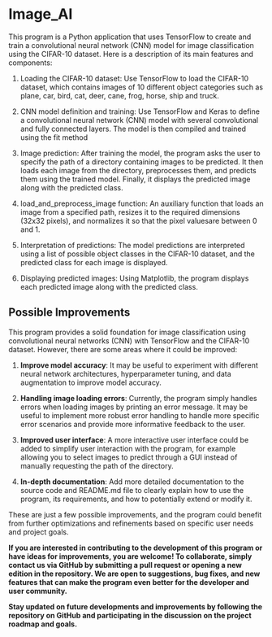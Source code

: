 # Image_AI
This program is a Python application that uses TensorFlow to create and train a convolutional neural network (CNN) model for image classification using the CIFAR-10 dataset. Here is a description of its main features and components:

1) Loading the CIFAR-10 dataset: Use TensorFlow to load the CIFAR-10 dataset, which contains images of 10 different object categories such as plane, car, bird, cat, deer, cane, frog, horse, ship and truck.

2) CNN model definition and training: Use TensorFlow and Keras to define a convolutional neural network (CNN) model with several convolutional and fully connected layers. The model is then compiled and trained using the fit method

3) Image prediction: After training the model, the program asks the user to specify the path of a directory containing images to be predicted. It then loads each image from the directory, preprocesses them, and predicts them using the trained model. Finally, it displays the predicted image along with the predicted class.

4) load_and_preprocess_image function: An auxiliary function that loads an image from a specified path, resizes it to the required dimensions (32x32 pixels), and normalizes it so that the pixel values ​​are between 0 and 1.

5) Interpretation of predictions: The model predictions are interpreted using a list of possible object classes in the CIFAR-10 dataset, and the predicted class for each image is displayed.

6) Displaying predicted images: Using Matplotlib, the program displays each predicted image along with the predicted class.

## Possible Improvements

This program provides a solid foundation for image classification using convolutional neural networks (CNN) with TensorFlow and the CIFAR-10 dataset. However, there are some areas where it could be improved:

1. **Improve model accuracy**: It may be useful to experiment with different neural network architectures, hyperparameter tuning, and data augmentation to improve model accuracy.

2. **Handling image loading errors**: Currently, the program simply handles errors when loading images by printing an error message. It may be useful to implement more robust error handling to handle more specific error scenarios and provide more informative feedback to the user.

3. **Improved user interface**: A more interactive user interface could be added to simplify user interaction with the program, for example allowing you to select images to predict through a GUI instead of manually requesting the path of the directory.

4. **In-depth documentation**: Add more detailed documentation to the source code and README.md file to clearly explain how to use the program, its requirements, and how to potentially extend or modify it.

These are just a few possible improvements, and the program could benefit from further optimizations and refinements based on specific user needs and project goals.

**If you are interested in contributing to the development of this program or have ideas for improvements, you are welcome! To collaborate, simply contact us via GitHub by submitting a pull request or opening a new edition in the repository. We are open to suggestions, bug fixes, and new features that can make the program even better for the developer and user community.**

**Stay updated on future developments and improvements by following the repository on GitHub and participating in the discussion on the project roadmap and goals.**
